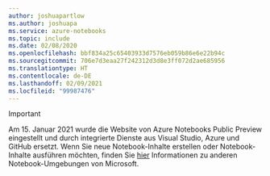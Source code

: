 ```yaml
---
author: joshuapartlow
ms.author: joshuapa
ms.service: azure-notebooks
ms.topic: include
ms.date: 02/08/2020
ms.openlocfilehash: bbf834a25c65403933d7576eb059b86e6e22b94c
ms.sourcegitcommit: 706e7d3eaa27f242312d3d8e3ff072d2ae685956
ms.translationtype: HT
ms.contentlocale: de-DE
ms.lasthandoff: 02/09/2021
ms.locfileid: "99987476"
---
```

> [!IMPORTANT]
> Am 15. Januar 2021 wurde die Website von Azure Notebooks Public Preview eingestellt und durch integrierte Dienste aus Visual Studio, Azure und GitHub ersetzt. Wenn Sie neue Notebook-Inhalte erstellen oder Notebook-Inhalte ausführen möchten, finden Sie [hier](https://aka.ms/aznb-notebooks-at-msft/) Informationen zu anderen Notebook-Umgebungen von Microsoft.

